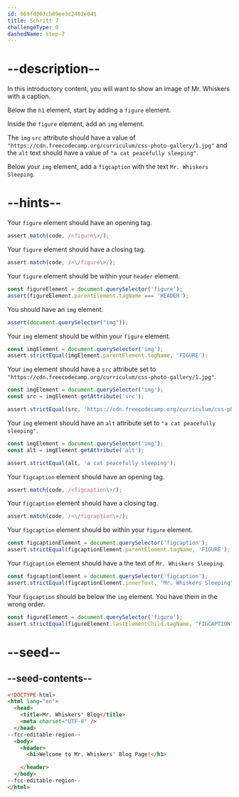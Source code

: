 ```yaml
---
id: 669fd003cb89ee3c2402e041
title: Schritt 7
challengeType: 0
dashedName: step-7
---
```


# --description--

In this introductory content, you will want to show an image of Mr. Whiskers with a caption.

Below the `h1` element, start by adding a `figure` element.

Inside the `figure` element, add an `img` element.

The `img` `src` attribute should have a value of `"https://cdn.freecodecamp.org/curriculum/css-photo-gallery/1.jpg"` and the `alt` text should have a value of `"a cat peacefully sleeping"`.

Below your `img` element, add a `figcaption` with the text `Mr. Whiskers Sleeping`.

# --hints--

Your `figure` element should have an opening tag.

```js
assert.match(code, /<figure\>/);
```

Your `figure` element should have a closing tag.

```js
assert.match(code, /<\/figure\>/);
```

Your `figure` element should be within your `header` element.

```js
const figureElement = document.querySelector('figure');
assert(figureElement.parentElement.tagName === 'HEADER');
```

You should have an `img` element.

```js
assert(document.querySelector("img"));
```

Your `img` element should be within your `figure` element.

```js
const imgElement = document.querySelector('img');
assert.strictEqual(imgElement.parentElement.tagName, 'FIGURE');
```

Your `img` element should have a `src` attribute set to `"https://cdn.freecodecamp.org/curriculum/css-photo-gallery/1.jpg"`.

```js
const imgElement = document.querySelector('img');
const src = imgElement.getAttribute('src');

assert.strictEqual(src, 'https://cdn.freecodecamp.org/curriculum/css-photo-gallery/1.jpg');
```

Your `img` element should have an `alt` attribute set to `"a cat peacefully sleeping"`.

```js
const imgElement = document.querySelector('img');
const alt = imgElement.getAttribute('alt');

assert.strictEqual(alt, 'a cat peacefully sleeping');
```

Your `figcaption` element should have an opening tag.

```js
assert.match(code, /<figcaption\>/);
```

Your `figcaption` element should have a closing tag.

```js
assert.match(code, /<\/figcaption\>/);
```

Your `figcaption` element should be within your `figure` element.

```js
const figcaptionElement = document.querySelector('figcaption');
assert.strictEqual(figcaptionElement.parentElement.tagName, 'FIGURE');
```

Your `figcaption` element should have a the text of `Mr. Whiskers Sleeping`.

```js
const figcaptionElement = document.querySelector('figcaption');
assert.strictEqual(figcaptionElement.innerText, "Mr. Whiskers Sleeping")
```

Your `figcaption` should be below the `img` element. You have them in the wrong order.

```js
const figureElement = document.querySelector('figure');
assert.strictEqual(figureElement.lastElementChild.tagName, "FIGCAPTION")
```

# --seed--

## --seed-contents--

```html
<!DOCTYPE html>
<html lang="en">
  <head>
    <title>Mr. Whiskers' Blog</title>
    <meta charset="UTF-8" />
  </head>
--fcc-editable-region--
  <body>
    <header>
      <h1>Welcome to Mr. Whiskers' Blog Page!</h1>

    </header>
  </body>
--fcc-editable-region--
</html>
```
